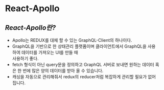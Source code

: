 # React-Apollo

## **_React-Apollo란?_**

- Apollo는 REDUX를 대체 할 수 있는 GraphQL-Client의 하나이다.
- GraphQL을 기반으로 한 상태관리 플랫폼이며 클라이언트에서 GraphQL을 사용하여 데이터를 가져오는 UI를 만들 때  
  사용하기 좋다.
- fetch 형식이 아닌 query문을 정의하고 GraphQL 서버로 보내면 원하는 데이터 혹은 한 번에 많은 양의 데이터를 받아 올 수 있습니다.
- 캐싱을 자동으로 관리해줘서 redux의 reducer처럼 복잡하게 관리할 필요가 없어집니다.
